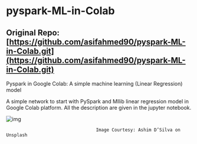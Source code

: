 # pyspark-ML-in-Colab
## Original Repo: [https://github.com/asifahmed90/pyspark-ML-in-Colab.git](https://github.com/asifahmed90/pyspark-ML-in-Colab.git)
Pyspark in Google Colab: A simple machine learning (Linear Regression) model

A simple network to start with PySpark and Mllib linear regression model in Google Colab platform. All the description are given in the jupyter notebook. 

![img](https://user-images.githubusercontent.com/45178199/52527165-a7de0d80-2c89-11e9-8776-5ac5bbf29541.jpg)

                                      
                                      Image Courtesy: Ashim D’Silva on Unsplash
